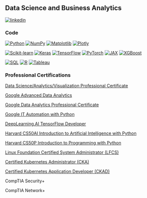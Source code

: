 
## Data Science and Business Analytics

[![linkedin](https://img.shields.io/badge/LinkedIn-000000?style=for-the-badge&logo=LinkedIn&logoColor=white)](https://www.linkedin.com/in/james-beall-20a4892/)

### Code

[![Python](https://img.shields.io/badge/-Python-000?&logo=Python)](https://ra1nbow.xyz?ref=github)
[![NumPy](https://img.shields.io/badge/-NumPy-000?&logo=NumPy)](https://ra1nbow.xyz?ref=github)
[![Matplotlib](https://img.shields.io/badge/-Matplotlib-000?&logo=Matplotlib)](https://ra1nbow.xyz?ref=github)
[![Plotly](https://img.shields.io/badge/-Plotly-000?&logo=Plotly)](https://ra1nbow.xyz?ref=github)

[![Scikit-learn](https://img.shields.io/badge/-Scikit--learn-000?&logo=scikit-learn)](https://ra1nbow.xyz?ref=github)
[![Keras](https://img.shields.io/badge/-Keras-000?&logo=Keras)](https://ra1nbow.xyz?ref=github)
[![TensorFlow](https://img.shields.io/badge/-TensorFlow-000?&logo=TensorFlow)](https://ra1nbow.xyz?ref=github)
[![PyTorch](https://img.shields.io/badge/-PyTorch-000?&logo=PyTorch)](https://ra1nbow.xyz?ref=github)
[![JAX](https://img.shields.io/badge/-JAX-000?&logo=JAX)](https://ra1nbow.xyz?ref=github)
[![XGBoost](https://img.shields.io/badge/-XGBoost-000?&logo=XGBoost)](https://ra1nbow.xyz?ref=github)

[![SQL](https://img.shields.io/badge/-SQL-000?&logo=MySQL&logoColor=white)](https://ra1nbow.xyz?ref=github)
[![R](https://img.shields.io/badge/-R-000?&logo=R&logoColor=blue)](https://ra1nbow.xyz?ref=github)
[![Tableau](https://img.shields.io/badge/-Tableau-000?&logo=Tableau)](https://ra1nbow.xyz?ref=github)

### Professional Certifications

[Data Science/Analytics/Visualization Professional Certificate](https://www.credly.com/badges/9cde6dae-236e-43eb-a25e-2a19af64effa/linked_in_profile)

[Google Advanced Data Analytics](https://coursera.org/share/ad8b11db826119b0c588b6d2c34e353f)

[Google Data Analytics Professional Certificate](https://coursera.org/share/20709e8f96704c578e4e5587d868bc08)

[Google IT Automation with Python](https://coursera.org/share/f8fac3f3a9aa279804ad0343fca5434c)

[DeepLearning.AI TensorFlow Developer](https://coursera.org/share/51162cd38af682822059589eee102675)

[Harvard CS50AI Introduction to Artificial Intelligence with Python](https://cs50.harvard.edu/certificates/83fa4ba7-9b36-4b98-8e52-e0ea1de3b019)

[Harvard CS50P Introduction to Programming with Python](https://cs50.harvard.edu/certificates/52963fc2-e98f-43bd-8691-c4f2e2d9f654)

[Linux Foundation Certified System Administrator (LFCS)](https://www.udemy.com/certificate/UC-83178a22-f099-4b05-ac08-1f8e69e00930/)

[Certified Kubernetes Administrator (CKA)](https://www.udemy.com/certificate/UC-75e5dcfa-c365-46f8-91ec-be809d4122ef/)

[Certified Kubernetes Application Developer (CKAD)](https://www.udemy.com/certificate/UC-4292ba70-ffea-4d09-8a98-9e7e10f6c49d/)

CompTIA Security+

CompTIA Network+

<!--
**BeallJames/BeallJames** is a ✨ _special_ ✨ repository because its `README.md` (this file) appears on your GitHub profile.

Here are some ideas to get you started:

- 🔭 I’m currently working on ...
- 🌱 I’m currently learning ...
- 👯 I’m looking to collaborate on ...
- 🤔 I’m looking for help with ...
- 💬 Ask me about ...
- 📫 How to reach me: ...
- 😄 Pronouns: ...
- ⚡ Fun fact: ...
-->
